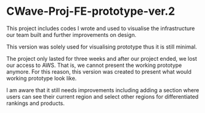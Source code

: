 # CWave-Proj-FE-prototype-ver.2

This project includes codes I wrote and used to visualise the infrastructure our team built and further improvements on design.

This version was solely used for visualising prototype thus it is still minimal.

The project only lasted for three weeks and after our project ended, we lost our access to AWS. That is, we cannot present the working prototype anymore. 
For this reason, this version was created to present what would working prototype look like.

I am aware that it still needs improvements including adding a section where users can see their current region and select other regions for differentiated rankings and products. 
